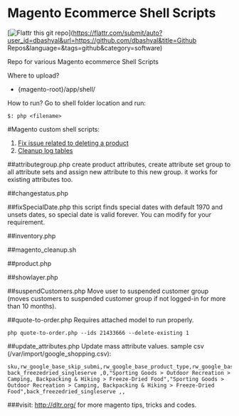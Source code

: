 Magento Ecommerce Shell Scripts
===============================

[![Flattr this git repo](http://api.flattr.com/button/flattr-badge-large.png)](https://flattr.com/submit/auto?user_id=dbashyal&url=https://github.com/dbashyal&title=Github Repos&language=&tags=github&category=software)

Repo for various Magento ecommerce Shell Scripts

Where to upload?
- {magento-root}/app/shell/
 
How to run?
Go to shell folder location and run:

`$: php <filename>`

#Magento custom shell scripts:
1. [Fix issue related to deleting a product](quoteFixer.md)
2. [Cleanup log tables](tclean.md)

##attributegroup.php
create product attributes, create attribute set group to all attribute sets and assign new attribute to this new group. it works for existing attributes too.

##changestatus.php

##fixSpecialDate.php
this script finds special dates with default 1970 and unsets dates, so special date is valid forever. You can modify for your requirement.

##inventory.php

##magento_cleanup.sh

##product.php

##showlayer.php

##suspendCustomers.php
Move user to suspended customer group (moves customers to suspended customer group if not logged-in for more than 10 months).

##quote-to-order.php
Requires attached model to run properly.
```
php quote-to-order.php --ids 21433666 --delete-existing 1
```

##update_attributes.php
Update mass attribute values. sample csv (/var/import/google_shopping.csv):

```
sku,rw_google_base_skip_submi,rw_google_base_product_type,rw_google_base_product_categ,rw_google_base_12_digit_sku,rw_google_base_adw_grouping,rw_google_base_adw_labels
back_freezedried_singleserve ,0,"Sporting Goods > Outdoor Recreation > Camping, Backpacking & Hiking > Freeze-Dried Food","Sporting Goods > Outdoor Recreation > Camping, Backpacking & Hiking > Freeze-Dried Food",back_freezedried_singleserve ,,
```

###visit: http://dltr.org/ for more magento tips, tricks and codes.
